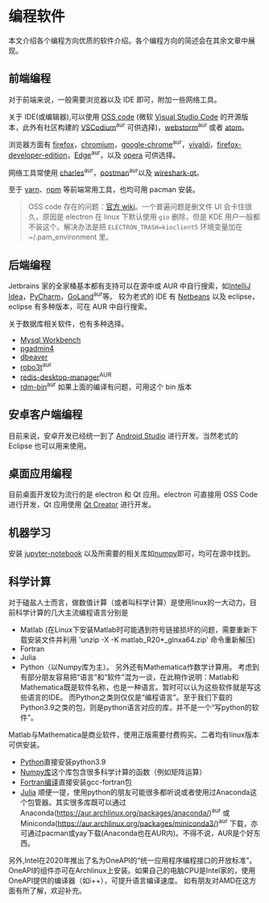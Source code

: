 # 编程软件

本文介绍各个编程方向优质的软件介绍。各个编程方向的简述会在其余文章中展现。

## 前端编程

对于前端来说，一般需要浏览器以及 IDE 即可，附加一些网络工具。

关于 IDE(或编辑器),可以使用 [OSS code](https://www.archlinux.org/packages/community/x86_64/code/)  (微软 [Visual Studio Code](https://aur.archlinux.org/packages/visual-studio-code-bin/) 的开源版本，此外有社区构建的 [VSCodium](https://aur.archlinux.org/packages/vscodium-bin/)<sup>aur</sup> 可供选择)，[webstorm](https://aur.archlinux.org/packages/webstorm/)<sup>aur</sup> 或者 [atom](https://archlinux.org/packages/community/x86_64/atom/)。

浏览器方面有 [firefox](https://archlinux.org/packages/extra/x86_64/firefox/)，[chromium](https://archlinux.org/packages/extra/x86_64/chromium/)，[google-chrome](https://aur.archlinux.org/packages/google-chrome/)<sup>aur</sup>，[vivaldi](https://archlinux.org/packages/community/x86_64/vivaldi/)，[firefox-developer-edition](https://www.archlinux.org/packages/community/x86_64/firefox-developer-edition/)，[Edge](https://aur.archlinux.org/packages/microsoft-edge-dev-bin/)<sup>aur</sup>，以及 [opera](https://archlinux.org/packages/community/x86_64/opera/) 可供选择。

网络工具常使用 [charles](https://aur.archlinux.org/packages/charles/)<sup>aur</sup>，[postman](https://aur.archlinux.org/packages/postman-bin/)<sup>aur</sup>以及 [wireshark-qt](https://archlinux.org/packages/community/x86_64/wireshark-qt/)。

至于 [yarn](https://www.archlinux.org/packages/community/any/yarn/)、[npm](https://www.archlinux.org/packages/community/any/npm/) 等前端常用工具，也均可用 pacman 安装。

> OSS code 存在的问题：[官方 wiki](https://wiki.archlinux.org/index.php/Visual_Studio_Code)。一个普遍问题是删文件 UI 会卡住很久，原因是 electron 在 linux 下默认使用 `gio` 删除，但是 KDE 用户一般都不装这个。解决办法是把 `ELECTRON_TRASH=kioclient5` 环境变量加在~/.pam_environment 里。

## 后端编程

Jetbrains 家的全家桶基本都有支持可以在源中或 AUR 中自行搜索，如[IntelliJ Idea](https://www.archlinux.org/packages/community/x86_64/intellij-idea-community-edition/)，[PyCharm](https://www.archlinux.org/packages/community/x86_64/pycharm-community-edition/)，[GoLand](https://aur.archlinux.org/packages/goland/)<sup>aur</sup>等。
较为老式的 IDE 有 [Netbeans](https://www.archlinux.org/packages/community/any/netbeans/) 以及 eclipse，eclipse 有多种版本，可在 AUR 中自行搜索。

关于数据库相关软件，也有多种选择。

- [Mysql Workbench](https://www.archlinux.org/packages/community/x86_64/mysql-workbench/)
- [pgadmin4](https://www.archlinux.org/packages/community/x86_64/pgadmin4/)
- [dbeaver](https://www.archlinux.org/packages/community/x86_64/dbeaver/)
- [robo3t](https://aur.archlinux.org/packages/robo3t-bin/)<sup>aur</sup>
- [redis-desktop-manager](https://aur.archlinux.org/packages/redis-desktop-manager/)<sup>AUR</sup>
- [rdm-bin](https://aur.archlinux.org/packages/rdm-bin/)<sup>aur</sup> 如果上面的编译有问题，可用这个 bin 版本

## 安卓客户端编程

目前来说，安卓开发已经统一到了 [Android Studio](https://aur.archlinux.org/packages/android-studio/) 进行开发。当然老式的 Eclipse 也可以用来使用。

## 桌面应用编程

目前桌面开发较为流行的是 electron 和 Qt 应用。electron 可直接用 OSS Code 进行开发，Qt 应用使用 [Qt Creator](https://www.archlinux.org/packages/extra/x86_64/qtcreator/) 进行开发。

## 机器学习

安装 [jupyter-notebook](https://archlinux.org/packages/community/any/jupyter-notebook/) 以及所需要的相关库如[numpy](https://archlinux.org/packages/extra/x86_64/python-numpy/)即可，均可在源中找到。

## 科学计算

对于磕盐人士而言，做数值计算（或者叫科学计算）是使用linux的一大动力。目前科学计算的几大主流编程语言分别是
* Matlab (在Linux下安装Matlab时可能遇到符号链接损坏的问题，需要重新下载安装文件并利用 'unzip -X -K matlab_R20*_glnxa64.zip' 命令重新解压)
* Fortran
* Julia
* Python（以Numpy库为主）。
另外还有Mathematica作数学计算用。
考虑到有部分朋友容易把“语言”和“软件”混为一谈，在此稍作说明：Matlab和Mathematica既是软件名称，也是一种语言。暂时可以认为这些软件就是写这些语言的IDE。
而Python之类则仅仅是“编程语言”。至于我们下载的Python3.9之类的包，则是python语言对应的库，并不是一个“写python的软件”。

Matlab与Mathematica是商业软件，使用正版需要付费购买。二者均有linux版本可供安装。
- [Python](https://wiki.archlinux.org/title/Python)直接安装python3.9
- [Numpy库](https://archlinux.org/packages/extra/x86_64/python-numpy/)这个库包含很多科学计算的函数（例如矩阵运算）
- [Fortran编译](https://wiki.archlinux.org/title/GNU_Compiler_Collection)直接安装gcc-fortran包
- [Julia](https://wiki.archlinux.org/title/Julia)
顺便一提，使用python的朋友可能很多都听说或者使用过Anaconda这个包管器。其实很多库既可以通过Anaconda(https://aur.archlinux.org/packages/anaconda/)<sup>aur</sup> 或Miniconda(https://aur.archlinux.org/packages/miniconda3/)<sup>aur</sup> 下载，亦可通过pacman或yay下载(Anaconda也在AUR内)。不得不说，AUR是个好东西。

另外,Intel在2020年推出了名为OneAPI的“统一应用程序编程接口的开放标准”。OneAPI的组件亦可在Archlinux上安装。如果自己的电脑CPU是Intel家的，使用OneAPI提供的编译器（如i++），可提升语言编译速度。
如有朋友对AMD在这方面有所了解，欢迎补充。
